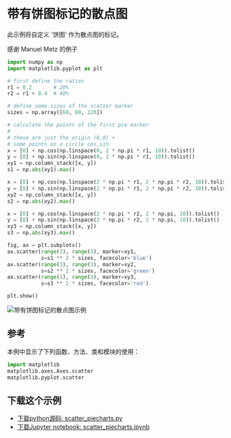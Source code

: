 # 带有饼图标记的散点图

此示例将自定义 '饼图' 作为散点图的标记。

感谢 Manuel Metz 的例子

```python
import numpy as np
import matplotlib.pyplot as plt

# first define the ratios
r1 = 0.2       # 20%
r2 = r1 + 0.4  # 40%

# define some sizes of the scatter marker
sizes = np.array([60, 80, 120])

# calculate the points of the first pie marker
#
# these are just the origin (0,0) +
# some points on a circle cos,sin
x = [0] + np.cos(np.linspace(0, 2 * np.pi * r1, 10)).tolist()
y = [0] + np.sin(np.linspace(0, 2 * np.pi * r1, 10)).tolist()
xy1 = np.column_stack([x, y])
s1 = np.abs(xy1).max()

x = [0] + np.cos(np.linspace(2 * np.pi * r1, 2 * np.pi * r2, 10)).tolist()
y = [0] + np.sin(np.linspace(2 * np.pi * r1, 2 * np.pi * r2, 10)).tolist()
xy2 = np.column_stack([x, y])
s2 = np.abs(xy2).max()

x = [0] + np.cos(np.linspace(2 * np.pi * r2, 2 * np.pi, 10)).tolist()
y = [0] + np.sin(np.linspace(2 * np.pi * r2, 2 * np.pi, 10)).tolist()
xy3 = np.column_stack([x, y])
s3 = np.abs(xy3).max()

fig, ax = plt.subplots()
ax.scatter(range(3), range(3), marker=xy1,
           s=s1 ** 2 * sizes, facecolor='blue')
ax.scatter(range(3), range(3), marker=xy2,
           s=s2 ** 2 * sizes, facecolor='green')
ax.scatter(range(3), range(3), marker=xy3,
           s=s3 ** 2 * sizes, facecolor='red')

plt.show()
```

![带有饼图标记的散点图示例](https://matplotlib.org/_images/sphx_glr_scatter_piecharts_001.png)

## 参考

本例中显示了下列函数、方法、类和模块的使用：

```python
import matplotlib
matplotlib.axes.Axes.scatter
matplotlib.pyplot.scatter
```

## 下载这个示例

- [下载python源码: scatter_piecharts.py](https://matplotlib.org/_downloads/scatter_piecharts.py)
- [下载Jupyter notebook: scatter_piecharts.ipynb](https://matplotlib.org/_downloads/scatter_piecharts.ipynb)